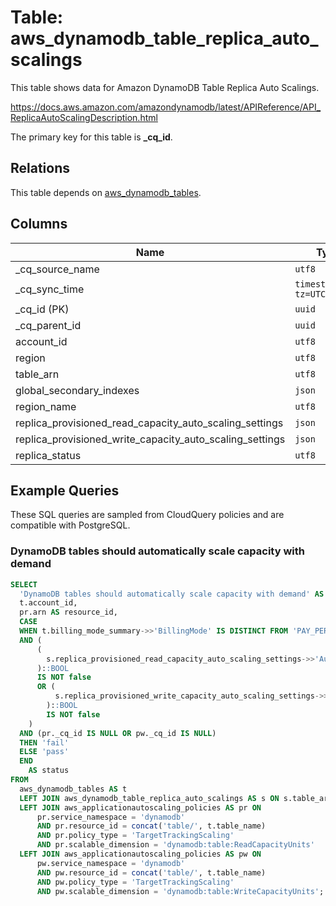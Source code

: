 # Table: aws_dynamodb_table_replica_auto_scalings

This table shows data for Amazon DynamoDB Table Replica Auto Scalings.

https://docs.aws.amazon.com/amazondynamodb/latest/APIReference/API_ReplicaAutoScalingDescription.html

The primary key for this table is **_cq_id**.

## Relations

This table depends on [aws_dynamodb_tables](aws_dynamodb_tables).

## Columns

| Name          | Type          |
| ------------- | ------------- |
|_cq_source_name|`utf8`|
|_cq_sync_time|`timestamp[us, tz=UTC]`|
|_cq_id (PK)|`uuid`|
|_cq_parent_id|`uuid`|
|account_id|`utf8`|
|region|`utf8`|
|table_arn|`utf8`|
|global_secondary_indexes|`json`|
|region_name|`utf8`|
|replica_provisioned_read_capacity_auto_scaling_settings|`json`|
|replica_provisioned_write_capacity_auto_scaling_settings|`json`|
|replica_status|`utf8`|

## Example Queries

These SQL queries are sampled from CloudQuery policies and are compatible with PostgreSQL.

### DynamoDB tables should automatically scale capacity with demand

```sql
SELECT
  'DynamoDB tables should automatically scale capacity with demand' AS title,
  t.account_id,
  pr.arn AS resource_id,
  CASE
  WHEN t.billing_mode_summary->>'BillingMode' IS DISTINCT FROM 'PAY_PER_REQUEST'
  AND (
      (
        s.replica_provisioned_read_capacity_auto_scaling_settings->>'AutoScalingDisabled'
      )::BOOL
      IS NOT false
      OR (
          s.replica_provisioned_write_capacity_auto_scaling_settings->>'AutoScalingDisabled'
        )::BOOL
        IS NOT false
    )
  AND (pr._cq_id IS NULL OR pw._cq_id IS NULL)
  THEN 'fail'
  ELSE 'pass'
  END
    AS status
FROM
  aws_dynamodb_tables AS t
  LEFT JOIN aws_dynamodb_table_replica_auto_scalings AS s ON s.table_arn = t.arn
  LEFT JOIN aws_applicationautoscaling_policies AS pr ON
      pr.service_namespace = 'dynamodb'
      AND pr.resource_id = concat('table/', t.table_name)
      AND pr.policy_type = 'TargetTrackingScaling'
      AND pr.scalable_dimension = 'dynamodb:table:ReadCapacityUnits'
  LEFT JOIN aws_applicationautoscaling_policies AS pw ON
      pw.service_namespace = 'dynamodb'
      AND pw.resource_id = concat('table/', t.table_name)
      AND pw.policy_type = 'TargetTrackingScaling'
      AND pw.scalable_dimension = 'dynamodb:table:WriteCapacityUnits';
```



